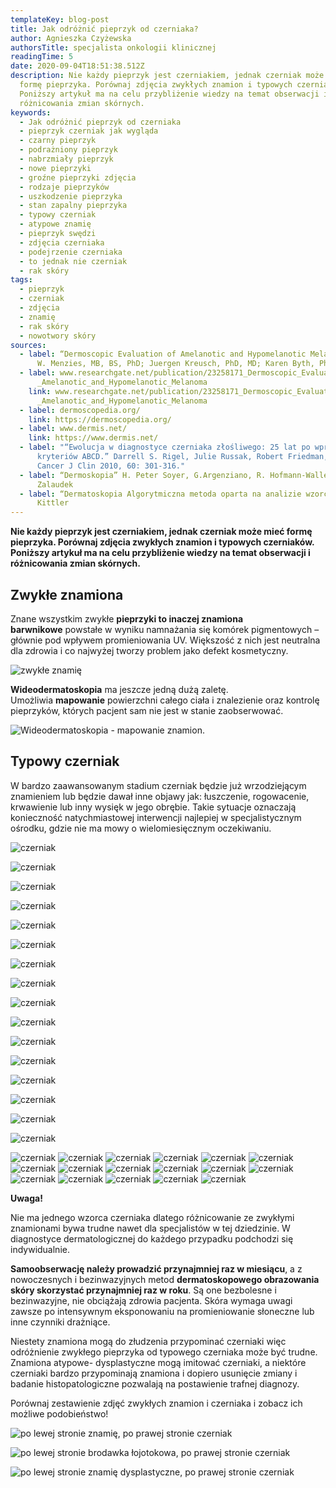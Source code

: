 ```yaml
---
templateKey: blog-post
title: Jak odróżnić pieprzyk od czerniaka?
author: Agnieszka Czyżewska
authorsTitle: specjalista onkologii klinicznej
readingTime: 5
date: 2020-09-04T18:51:38.512Z
description: Nie każdy pieprzyk jest czerniakiem, jednak czerniak może mieć
  formę pieprzyka. Porównaj zdjęcia zwykłych znamion i typowych czerniaków.
  Poniższy artykuł ma na celu przybliżenie wiedzy na temat obserwacji i
  różnicowania zmian skórnych.
keywords:
  - Jak odróżnić pieprzyk od czerniaka
  - pieprzyk czerniak jak wygląda
  - czarny pieprzyk
  - podrażniony pieprzyk
  - nabrzmiały pieprzyk
  - nowe pieprzyki
  - groźne pieprzyki zdjęcia
  - rodzaje pieprzyków
  - uszkodzenie pieprzyka
  - stan zapalny pieprzyka
  - typowy czerniak
  - atypowe znamię
  - pieprzyk swędzi
  - zdjęcia czerniaka
  - podejrzenie czerniaka
  - to jednak nie czerniak
  - rak skóry
tags:
  - pieprzyk
  - czerniak
  - zdjęcia
  - znamię
  - rak skóry
  - nowotwory skóry
sources:
  - label: “Dermoscopic Evaluation of Amelanotic and Hypomelanotic Melanoma.” Scott
      W. Menzies, MB, BS, PhD; Juergen Kreusch, PhD, MD; Karen Byth, PhD; et al
  - label: www.researchgate.net/publication/23258171_Dermoscopic_Evaluation_of
      _Amelanotic_and_Hypomelanotic_Melanoma
    link: www.researchgate.net/publication/23258171_Dermoscopic_Evaluation_of
      _Amelanotic_and_Hypomelanotic_Melanoma
  - label: dermoscopedia.org/
    link: https://dermoscopedia.org/
  - label: www.dermis.net/
    link: https://www.dermis.net/
  - label: "“Ewolucja w diagnostyce czerniaka złośliwego: 25 lat po wprowadzeniu
      kryteriów ABCD.” Darrell S. Rigel, Julie Russak, Robert Friedman,, w: CA
      Cancer J Clin 2010, 60: 301-316."
  - label: “Dermoskopia” H. Peter Soyer, G.Argenziano, R. Hofmann-Wallenhof, I.
      Zalaudek
  - label: “Dermatoskopia Algorytmiczna metoda oparta na analizie wzorca” Harald
      Kittler
---
```

**Nie każdy pieprzyk jest czerniakiem, jednak czerniak może mieć formę pieprzyka. Porównaj zdjęcia zwykłych znamion i typowych czerniaków. Poniższy artykuł ma na celu przybliżenie wiedzy na temat obserwacji i różnicowania zmian skórnych.**

## Zwykłe znamiona

Znane wszystkim zwykłe **pieprzyki to inaczej znamiona barwnikowe** powstałe w wyniku namnażania się komórek pigmentowych – głównie pod wpływem promieniowania UV. Większość z nich jest neutralna dla zdrowia i co najwyżej tworzy problem jako defekt kosmetyczny.

![zwykłe znamię](img/jak-odroznic1.png "zwykłe znamię")

**Wideodermatoskopia** ma jeszcze jedną dużą zaletę. Umożliwia **mapowanie** powierzchni całego ciała i znalezienie oraz kontrolę pieprzyków, których pacjent sam nie jest w stanie zaobserwować.

![Wideodermatoskopia - mapowanie znamion.](img/jak-odroznic10.png "Wideodermatoskopia - mapowanie znamion.")

## Typowy czerniak

W bardzo zaawansowanym stadium czerniak będzie już wrzodziejącym znamieniem lub będzie dawał inne objawy jak: łuszczenie, rogowacenie, krwawienie lub inny wysięk w jego obrębie. Takie sytuacje oznaczają konieczność natychmiastowej interwencji najlepiej w specjalistycznym ośrodku, gdzie nie ma mowy o wielomiesięcznym oczekiwaniu.

![czerniak](img/jak-odroznic11.png "czerniak")

![czerniak](img/jak-odroznic11a.png "czerniak")

![czerniak](img/jak-odroznic12.png "czerniak")

![czerniak](img/jak-odroznic16.png "czerniak")

![czerniak](img/jak-odroznic17.png "czerniak")

![czerniak](img/jak-odroznic18.png "czerniak")

![czerniak](img/jak-odroznic19.png "czerniak")

![czerniak](img/jak-odroznic2.png "czerniak")

![czerniak](img/jak-odroznic20.png "czerniak")

![czerniak](img/jak-odroznic21.png "czerniak")

![czerniak](img/jak-odroznic22.png "czerniak")

![czerniak](img/jak-odroznic23.png "czerniak")

![czerniak](img/jak-odroznic24.png "czerniak")

![czerniak](img/jak-odroznic25.png "czerniak")

![czerniak](img/jak-odroznic26.png "czerniak")

![czerniak](img/jak-odroznic27.png "czerniak")

![czerniak](img/jak-odroznic13.png "czerniak")
![czerniak](img/jak-odroznic28.png "czerniak")
![czerniak](img/jak-odroznic29.png "czerniak")
![czerniak](img/jak-odroznic3.png "czerniak")
![czerniak](img/jak-odroznic30.png "czerniak")
![czerniak](img/jak-odroznic31.png "czerniak")
![czerniak](img/jak-odroznic32.png "czerniak")
![czerniak](img/jak-odroznic33.png "czerniak")
![czerniak](img/jak-odroznic4.png "czerniak")
![czerniak](img/jak-odroznic5.png "czerniak")
![czerniak](img/jak-odroznic5a.png "czerniak")
![czerniak](img/jak-odroznic6.png "czerniak")
![czerniak](img/jak-odroznic7.png "czerniak")
![czerniak](img/jak-odroznic8.png "czerniak")
![czerniak](img/jak-odroznic8a.png "czerniak")
![czerniak](img/jak-odroznic9.png "czerniak")
![czerniak](img/jak-odroznic9a.png "czerniak")

**Uwaga!**

Nie ma jednego wzorca czerniaka dlatego różnicowanie ze zwykłymi znamionami bywa trudne nawet dla specjalistów w tej dziedzinie. W diagnostyce dermatologicznej do każdego przypadku podchodzi się indywidualnie.

**Samoobserwację należy prowadzić przynajmniej raz w miesiącu**, a z nowoczesnych i bezinwazyjnych metod **dermatoskopowego obrazowania skóry skorzystać przynajmniej raz w roku**. Są one bezbolesne i bezinwazyjne, nie obciążają zdrowia pacjenta. Skóra wymaga uwagi zawsze po intensywnym eksponowaniu na promieniowanie słoneczne lub inne czynniki drażniące.

Niestety znamiona mogą do złudzenia przypominać czerniaki więc odróżnienie zwykłego pieprzyka od typowego czerniaka może być trudne. Znamiona atypowe- dysplastyczne mogą imitować czerniaki, a niektóre czerniaki bardzo przypominają znamiona i dopiero usunięcie zmiany i badanie histopatologiczne pozwalają na postawienie trafnej diagnozy.

Porównaj zestawienie zdjęć zwykłych znamion i czerniaka i zobacz ich możliwe podobieństwo!

![po lewej stronie znamię, po prawej stronie czerniak](img/jak-odroznickolaz1.jpg "po lewej stronie znamię, po prawej stronie czerniak")

![po lewej stronie brodawka łojotokowa, po prawej stronie czerniak](img/jak-odroznickolaz2.jpg "po lewej stronie brodawka łojotokowa, po prawej stronie czerniak")

![po lewej stronie znamię dysplastyczne, po prawej stronie czerniak](img/jak-odroznickolaz3.jpg "po lewej stronie znamię dysplastyczne, po prawej stronie czerniak")

<More link="/blog/jak-wyglada-czerniak-zdjecia" text="Zobacz więcej zdjęć czerniaka" cta="Sprawdź" />